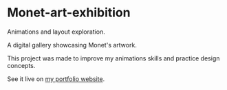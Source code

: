# Monet-art-exhibition

Animations and layout exploration.

A digital gallery showcasing Monet's artwork.

This project was made to improve my animations skills and practice design concepts.

See it live on [my portfolio website](https://gustavo-souza.com).
